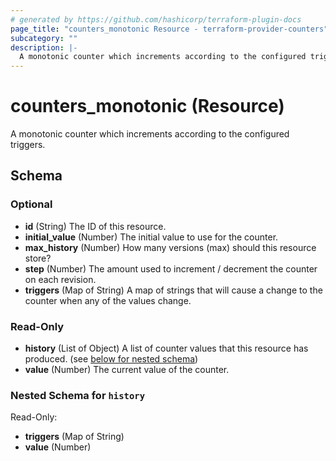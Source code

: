 ```yaml
---
# generated by https://github.com/hashicorp/terraform-plugin-docs
page_title: "counters_monotonic Resource - terraform-provider-counters"
subcategory: ""
description: |-
  A monotonic counter which increments according to the configured triggers.
---
```


# counters_monotonic (Resource)

A monotonic counter which increments according to the configured triggers.



<!-- schema generated by tfplugindocs -->
## Schema

### Optional

- **id** (String) The ID of this resource.
- **initial_value** (Number) The initial value to use for the counter.
- **max_history** (Number) How many versions (max) should this resource store?
- **step** (Number) The amount used to increment / decrement the counter on each revision.
- **triggers** (Map of String) A map of strings that will cause a change to the counter when any of the values change.

### Read-Only

- **history** (List of Object) A list of counter values that this resource has produced. (see [below for nested schema](#nestedatt--history))
- **value** (Number) The current value of the counter.

<a id="nestedatt--history"></a>
### Nested Schema for `history`

Read-Only:

- **triggers** (Map of String)
- **value** (Number)


